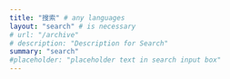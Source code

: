 ```yaml
---
title: "搜索" # any languages
layout: "search" # is necessary
# url: "/archive"
# description: "Description for Search"
summary: "search"
#placeholder: "placeholder text in search input box"
---
```

